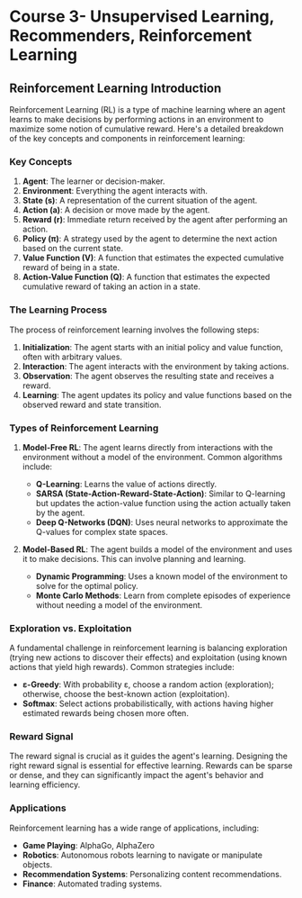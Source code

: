 # Course 3- Unsupervised Learning, Recommenders, Reinforcement Learning

## Reinforcement Learning Introduction

Reinforcement Learning (RL) is a type of machine learning where an agent learns to make decisions by performing actions in an environment to maximize some notion of cumulative reward. Here's a detailed breakdown of the key concepts and components in reinforcement learning:

### Key Concepts

1. **Agent**: The learner or decision-maker.
2. **Environment**: Everything the agent interacts with.
3. **State (s)**: A representation of the current situation of the agent.
4. **Action (a)**: A decision or move made by the agent.
5. **Reward (r)**: Immediate return received by the agent after performing an action.
6. **Policy (π)**: A strategy used by the agent to determine the next action based on the current state.
7. **Value Function (V)**: A function that estimates the expected cumulative reward of being in a state.
8. **Action-Value Function (Q)**: A function that estimates the expected cumulative reward of taking an action in a state.

### The Learning Process

The process of reinforcement learning involves the following steps:

1. **Initialization**: The agent starts with an initial policy and value function, often with arbitrary values.
2. **Interaction**: The agent interacts with the environment by taking actions.
3. **Observation**: The agent observes the resulting state and receives a reward.
4. **Learning**: The agent updates its policy and value functions based on the observed reward and state transition.

### Types of Reinforcement Learning

1. **Model-Free RL**: The agent learns directly from interactions with the environment without a model of the environment. Common algorithms include:

   - **Q-Learning**: Learns the value of actions directly.
   - **SARSA (State-Action-Reward-State-Action)**: Similar to Q-learning but updates the action-value function using the action actually taken by the agent.
   - **Deep Q-Networks (DQN)**: Uses neural networks to approximate the Q-values for complex state spaces.

2. **Model-Based RL**: The agent builds a model of the environment and uses it to make decisions. This can involve planning and learning.
   - **Dynamic Programming**: Uses a known model of the environment to solve for the optimal policy.
   - **Monte Carlo Methods**: Learn from complete episodes of experience without needing a model of the environment.

### Exploration vs. Exploitation

A fundamental challenge in reinforcement learning is balancing exploration (trying new actions to discover their effects) and exploitation (using known actions that yield high rewards). Common strategies include:

- **ε-Greedy**: With probability ε, choose a random action (exploration); otherwise, choose the best-known action (exploitation).
- **Softmax**: Select actions probabilistically, with actions having higher estimated rewards being chosen more often.

### Reward Signal

The reward signal is crucial as it guides the agent's learning. Designing the right reward signal is essential for effective learning. Rewards can be sparse or dense, and they can significantly impact the agent's behavior and learning efficiency.

### Applications

Reinforcement learning has a wide range of applications, including:

- **Game Playing**: AlphaGo, AlphaZero
- **Robotics**: Autonomous robots learning to navigate or manipulate objects.
- **Recommendation Systems**: Personalizing content recommendations.
- **Finance**: Automated trading systems.

